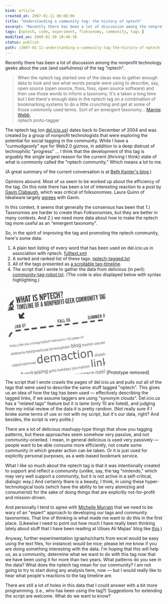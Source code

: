 ```yaml
--- 
kind: article
created_at: 2007-01-11 00:08:06
title: "Understanding a community tag: the history of nptech"
excerpt: "Recently there has been a lot of discussion among the nonprofit technology geeks about the use (and usefulness) of the tag nptech."
tags: [nptech, code, experiment, floksonomy, community, tags ]
modified_on: 2009-01-30 10:46:38
status: publish 
path: /2007-01-11-understanding-a-community-tag-the-history-of-nptech
---
```


Recently there has been a lot of discussion among the nonprofit technology geeks about the use (and usefulness) of the tag "nptech".

<blockquote class="large"> When the nptech tag started one of the ideas was to gather enough data to look and see what words people were using to describe, say, open source (open source, floss, foss, open source software) and then use those words to inform a taxonomy. It's a taken a long time but I bet there's enough data in the nptech tag on a combination of bookmarking systems to do a little crunching and get at some of those commonly used terms. Sort of an emergent taxonomy... <span class="attribution"><a href="http://ext337.org/">Marnie Webb</a>,<br>nptech proto-tagger</span>
</blockquote> 

The nptech tag (on <a href="http://del.icio.us/tag/nptech">del.icio.us</a>) dates back to December of 2004 and was created by a group of nonprofit technologists that were exploring the potential for social tagging in the community. While I have a "curmudgeonly" eye for Web2.0 gizmos, in addition to a deep distrust of technophilic "progress" ...  I think that the development of this tag is arguably the single largest reason for the current (thriving I think) state of what is commonly called the "nptech community." Which means a lot to me.

(A great summary of the current conversation is at <a href="http://beth.typepad.com/beths_blog/2007/01/nptech_tag_disc.html">Beth Kanter's blog</a>.) 

Opinions abound. Most of us seem to be worked up about the efficiency of the tag. On this note there has been a lot of interesting reaction to a post by <a href="http://digitaldiner.typepad.com/gavins_digital_diner/2006/12/return_to_benea.html">Gavin Clabaugh</a>, which was critical of folksonomies. Laura Quinn of Idealware largely <a href="http://www.idealware.org/blog/2006/10/taxonomy-is-dead-long-live-taxonomy.html">agrees</a> with Gavin. 

In this context, it seems that generally the consensus has been that 1.) Taxonomies are harder to create than Folksonomies, but they are better in many contexts. And 2.) we need more data about how to make the nptech tag more useful as an "emergent taxonomy".

So, in the spirit of improving the tag and promoting the nptech community, here's some data: 

<ol>
<li>A plain text listing of every word that has been used on del.icio.us in association with nptech. <a href="/download/fulltext.xml.txt">fulltext.xml</a> </li>
<li>A sorted and ranked list of these tags. <a href="/download/nptech-tagged.txt">nptech-tagged.txt</a></li>
<li>All of the tags presented as <a href="/experiments/nptech/understanding_nptech.php">a scrollable tag-timeline</a>. </li>
<li>The script that I wrote to gather the data from delicious (in perl): <a href="/download/community-tag-robot.txt">community-tag-robot.txt</a>. (The code is also displayed below with syntax highlighting.)
</li> 
</ol>

<img src="/images/nptech.jpg" alt=" "/>
[Prototype removed]

The script that I wrote crawls the pages of del.icio.us and pulls out all of the tags that were used to describe the same stuff tagged "nptech". This gives us an idea of how the tag has been used &mdash; effectively describing the tagged links, if we assume taggers are using "synonym clouds". Del.icio.us has a "related tags" feature but it is lame (only 10 are listed), and judging from my initial review of the data it is pretty random.  (Not really sure if I broke some terms of use or not with my script, but it's *our* data, right? And besides, the script is very polite.)

There are a lot of delicious mashupy-type things that show you tagging patterns, but these approaches seem somehow very passive, and not community-oriented. I mean, in general delicious is used very passively &mdash; people want to be able *consume* more efficiently, not create some community in which greater action can be taken. Or it is just used for explicitly personal purposes, as a web-based bookmark service. 

What I like so much about the nptech tag is that it was intentionally created to support and reflect a community (unlike, say, the tag "nintendo," which may very well support a community, but it is not active in a self-critical, dialogic way.) And certainly there is a beauty, I think, in using these hyper-technological tools (which have the ability to be very atomizing and consumerist) for the sake of doing things that are explicitly not-for-profit and mission-driven. 

And personally I tend to agree with <a href="http://www.zenofnptech.org/2007/01/tagging_discuss.html">Michelle Murrain</a> that we need to be wary of an "expert" approach to developing our tags and community taxonomies. That line of thinking is what made me want to do this in the first place. (Likewise I need to point out how much I have really been thinking lately about stuff that I have been reading at Ulises Ali Majias' blog like <a href="http://ideant.typepad.com/ideant/2006/08/confinement_edu.html">this</a>.)

Anyway, further experimentation (graphs/charts from excel would be easy using the text files, for instance) would be nice; please let me know if you are doing something interesting with the data. I'm hoping that this will help us, as a community, determine what we want to do with this tag now that we have been using it for more than two years. What patterns do you see in the data? What does the nptech tag mean for our community? I am not going to try to start doing any analysis here, now &mdash; but I would really like to hear what people's reactions to the tag timeline are. 

There are still a lot of holes in this data that I could answer with a bit more programming. (i.e., who has been using the tag?) Suggestions for extending the script are welcome. What do we want to know?